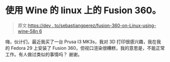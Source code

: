 # 使用 Wine 的 linux 上的 Fusion 360。

> 原文:[https://dev . to/sebastiangperez/fusion-360-on-Linux-using-wine-58n 6](https://dev.to/sebastiangperez/fusion-360-on-linux-using-wine-58n6)

嗨，伙计们，最近我买了一台 Prusa I3 MK3s，我对 3D 打印很感兴趣，我在我的 Fedora 29 上安装了 Fusion 360，但视口渲染很糟糕，我的意思是，不能正常工作。有人做过类似的事情吗？
谢谢。